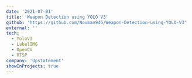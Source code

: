 ```yaml
---
date: '2021-07-01'
title: 'Weapon Detection using YOLO V3'
github: 'https://github.com/Nouman945/Weapon-Detection-using-YOLO-V3'
external: ''
tech:
  - YoloV3
  - LabelIMG
  - OpenCV
  - RTSP
company: 'Upstatement'
showInProjects: true
---
```

